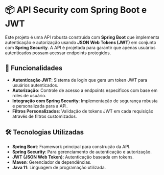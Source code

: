 # 📦 API Security com Spring Boot e JWT 

Este projeto é uma API robusta construída com **Spring Boot** que implementa autenticação e autorização usando **JSON Web Tokens (JWT)** em conjunto com **Spring Security**. A API é projetada para garantir que apenas usuários autenticados possam acessar endpoints protegidos.

## 🚀 Funcionalidades

- **Autenticação JWT**: Sistema de login que gera um token JWT para usuários autenticados.
- **Autorização**: Controle de acesso a endpoints específicos com base em roles de usuário.
- **Integração com Spring Security**: Implementação de segurança robusta e personalizada para a API.
- **Filtros Personalizados**: Validação de tokens JWT em cada requisição através de filtros customizados.

## 🛠️ Tecnologias Utilizadas

- **Spring Boot**: Framework principal para construção da API.
- **Spring Security**: Para gerenciamento de autenticação e autorização.
- **JWT (JSON Web Token)**: Autenticação baseada em tokens.
- **Maven**: Gerenciador de dependências.
- **Java 11**: Linguagem de programação utilizada.
